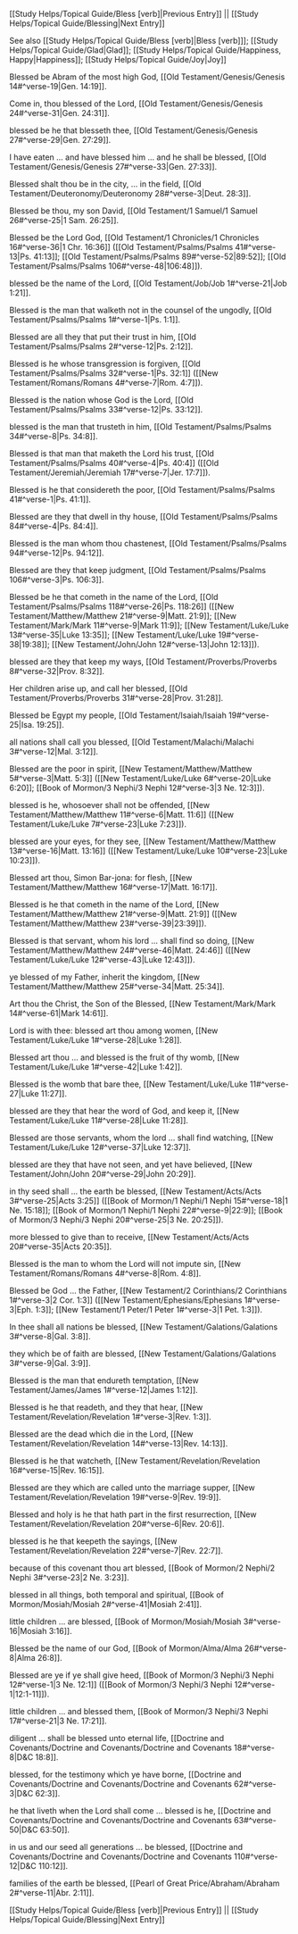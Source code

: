 [[Study Helps/Topical Guide/Bless [verb]|Previous Entry]]  ||  [[Study Helps/Topical Guide/Blessing|Next Entry]]

 See also [[Study Helps/Topical Guide/Bless [verb]|Bless [verb]]]; [[Study Helps/Topical Guide/Glad|Glad]]; [[Study Helps/Topical Guide/Happiness, Happy|Happiness]]; [[Study Helps/Topical Guide/Joy|Joy]]

 Blessed be Abram of the most high God, [[Old Testament/Genesis/Genesis 14#^verse-19|Gen. 14:19]].

 Come in, thou blessed of the Lord, [[Old Testament/Genesis/Genesis 24#^verse-31|Gen. 24:31]].

 blessed be he that blesseth thee, [[Old Testament/Genesis/Genesis 27#^verse-29|Gen. 27:29]].

 I have eaten ... and have blessed him ... and he shall be blessed, [[Old Testament/Genesis/Genesis 27#^verse-33|Gen. 27:33]].

 Blessed shalt thou be in the city, ... in the field, [[Old Testament/Deuteronomy/Deuteronomy 28#^verse-3|Deut. 28:3]].

 Blessed be thou, my son David, [[Old Testament/1 Samuel/1 Samuel 26#^verse-25|1 Sam. 26:25]].

 Blessed be the Lord God, [[Old Testament/1 Chronicles/1 Chronicles 16#^verse-36|1 Chr. 16:36]] ([[Old Testament/Psalms/Psalms 41#^verse-13|Ps. 41:13]]; [[Old Testament/Psalms/Psalms 89#^verse-52|89:52]]; [[Old Testament/Psalms/Psalms 106#^verse-48|106:48]]).

 blessed be the name of the Lord, [[Old Testament/Job/Job 1#^verse-21|Job 1:21]].

 Blessed is the man that walketh not in the counsel of the ungodly, [[Old Testament/Psalms/Psalms 1#^verse-1|Ps. 1:1]].

 Blessed are all they that put their trust in him, [[Old Testament/Psalms/Psalms 2#^verse-12|Ps. 2:12]].

 Blessed is he whose transgression is forgiven, [[Old Testament/Psalms/Psalms 32#^verse-1|Ps. 32:1]] ([[New Testament/Romans/Romans 4#^verse-7|Rom. 4:7]]).

 Blessed is the nation whose God is the Lord, [[Old Testament/Psalms/Psalms 33#^verse-12|Ps. 33:12]].

 blessed is the man that trusteth in him, [[Old Testament/Psalms/Psalms 34#^verse-8|Ps. 34:8]].

 Blessed is that man that maketh the Lord his trust, [[Old Testament/Psalms/Psalms 40#^verse-4|Ps. 40:4]] ([[Old Testament/Jeremiah/Jeremiah 17#^verse-7|Jer. 17:7]]).

 Blessed is he that considereth the poor, [[Old Testament/Psalms/Psalms 41#^verse-1|Ps. 41:1]].

 Blessed are they that dwell in thy house, [[Old Testament/Psalms/Psalms 84#^verse-4|Ps. 84:4]].

 Blessed is the man whom thou chastenest, [[Old Testament/Psalms/Psalms 94#^verse-12|Ps. 94:12]].

 Blessed are they that keep judgment, [[Old Testament/Psalms/Psalms 106#^verse-3|Ps. 106:3]].

 Blessed be he that cometh in the name of the Lord, [[Old Testament/Psalms/Psalms 118#^verse-26|Ps. 118:26]] ([[New Testament/Matthew/Matthew 21#^verse-9|Matt. 21:9]]; [[New Testament/Mark/Mark 11#^verse-9|Mark 11:9]]; [[New Testament/Luke/Luke 13#^verse-35|Luke 13:35]]; [[New Testament/Luke/Luke 19#^verse-38|19:38]]; [[New Testament/John/John 12#^verse-13|John 12:13]]).

 blessed are they that keep my ways, [[Old Testament/Proverbs/Proverbs 8#^verse-32|Prov. 8:32]].

 Her children arise up, and call her blessed, [[Old Testament/Proverbs/Proverbs 31#^verse-28|Prov. 31:28]].

 Blessed be Egypt my people, [[Old Testament/Isaiah/Isaiah 19#^verse-25|Isa. 19:25]].

 all nations shall call you blessed, [[Old Testament/Malachi/Malachi 3#^verse-12|Mal. 3:12]].

 Blessed are the poor in spirit, [[New Testament/Matthew/Matthew 5#^verse-3|Matt. 5:3]] ([[New Testament/Luke/Luke 6#^verse-20|Luke 6:20]]; [[Book of Mormon/3 Nephi/3 Nephi 12#^verse-3|3 Ne. 12:3]]).

 blessed is he, whosoever shall not be offended, [[New Testament/Matthew/Matthew 11#^verse-6|Matt. 11:6]] ([[New Testament/Luke/Luke 7#^verse-23|Luke 7:23]]).

 blessed are your eyes, for they see, [[New Testament/Matthew/Matthew 13#^verse-16|Matt. 13:16]] ([[New Testament/Luke/Luke 10#^verse-23|Luke 10:23]]).

 Blessed art thou, Simon Bar-jona: for flesh, [[New Testament/Matthew/Matthew 16#^verse-17|Matt. 16:17]].

 Blessed is he that cometh in the name of the Lord, [[New Testament/Matthew/Matthew 21#^verse-9|Matt. 21:9]] ([[New Testament/Matthew/Matthew 23#^verse-39|23:39]]).

 Blessed is that servant, whom his lord ... shall find so doing, [[New Testament/Matthew/Matthew 24#^verse-46|Matt. 24:46]] ([[New Testament/Luke/Luke 12#^verse-43|Luke 12:43]]).

 ye blessed of my Father, inherit the kingdom, [[New Testament/Matthew/Matthew 25#^verse-34|Matt. 25:34]].

 Art thou the Christ, the Son of the Blessed, [[New Testament/Mark/Mark 14#^verse-61|Mark 14:61]].

 Lord is with thee: blessed art thou among women, [[New Testament/Luke/Luke 1#^verse-28|Luke 1:28]].

 Blessed art thou ... and blessed is the fruit of thy womb, [[New Testament/Luke/Luke 1#^verse-42|Luke 1:42]].

 Blessed is the womb that bare thee, [[New Testament/Luke/Luke 11#^verse-27|Luke 11:27]].

 blessed are they that hear the word of God, and keep it, [[New Testament/Luke/Luke 11#^verse-28|Luke 11:28]].

 Blessed are those servants, whom the lord ... shall find watching, [[New Testament/Luke/Luke 12#^verse-37|Luke 12:37]].

 blessed are they that have not seen, and yet have believed, [[New Testament/John/John 20#^verse-29|John 20:29]].

 in thy seed shall ... the earth be blessed, [[New Testament/Acts/Acts 3#^verse-25|Acts 3:25]] ([[Book of Mormon/1 Nephi/1 Nephi 15#^verse-18|1 Ne. 15:18]]; [[Book of Mormon/1 Nephi/1 Nephi 22#^verse-9|22:9]]; [[Book of Mormon/3 Nephi/3 Nephi 20#^verse-25|3 Ne. 20:25]]).

 more blessed to give than to receive, [[New Testament/Acts/Acts 20#^verse-35|Acts 20:35]].

 Blessed is the man to whom the Lord will not impute sin, [[New Testament/Romans/Romans 4#^verse-8|Rom. 4:8]].

 Blessed be God ... the Father, [[New Testament/2 Corinthians/2 Corinthians 1#^verse-3|2 Cor. 1:3]] ([[New Testament/Ephesians/Ephesians 1#^verse-3|Eph. 1:3]]; [[New Testament/1 Peter/1 Peter 1#^verse-3|1 Pet. 1:3]]).

 In thee shall all nations be blessed, [[New Testament/Galations/Galations 3#^verse-8|Gal. 3:8]].

 they which be of faith are blessed, [[New Testament/Galations/Galations 3#^verse-9|Gal. 3:9]].

 Blessed is the man that endureth temptation, [[New Testament/James/James 1#^verse-12|James 1:12]].

 Blessed is he that readeth, and they that hear, [[New Testament/Revelation/Revelation 1#^verse-3|Rev. 1:3]].

 Blessed are the dead which die in the Lord, [[New Testament/Revelation/Revelation 14#^verse-13|Rev. 14:13]].

 Blessed is he that watcheth, [[New Testament/Revelation/Revelation 16#^verse-15|Rev. 16:15]].

 Blessed are they which are called unto the marriage supper, [[New Testament/Revelation/Revelation 19#^verse-9|Rev. 19:9]].

 Blessed and holy is he that hath part in the first resurrection, [[New Testament/Revelation/Revelation 20#^verse-6|Rev. 20:6]].

 blessed is he that keepeth the sayings, [[New Testament/Revelation/Revelation 22#^verse-7|Rev. 22:7]].

 because of this covenant thou art blessed, [[Book of Mormon/2 Nephi/2 Nephi 3#^verse-23|2 Ne. 3:23]].

 blessed in all things, both temporal and spiritual, [[Book of Mormon/Mosiah/Mosiah 2#^verse-41|Mosiah 2:41]].

 little children ... are blessed, [[Book of Mormon/Mosiah/Mosiah 3#^verse-16|Mosiah 3:16]].

 Blessed be the name of our God, [[Book of Mormon/Alma/Alma 26#^verse-8|Alma 26:8]].

 Blessed are ye if ye shall give heed, [[Book of Mormon/3 Nephi/3 Nephi 12#^verse-1|3 Ne. 12:1]] ([[Book of Mormon/3 Nephi/3 Nephi 12#^verse-1|12:1-11]]).

 little children ... and blessed them, [[Book of Mormon/3 Nephi/3 Nephi 17#^verse-21|3 Ne. 17:21]].

 diligent ... shall be blessed unto eternal life, [[Doctrine and Covenants/Doctrine and Covenants/Doctrine and Covenants 18#^verse-8|D&C 18:8]].

 blessed, for the testimony which ye have borne, [[Doctrine and Covenants/Doctrine and Covenants/Doctrine and Covenants 62#^verse-3|D&C 62:3]].

 he that liveth when the Lord shall come ... blessed is he, [[Doctrine and Covenants/Doctrine and Covenants/Doctrine and Covenants 63#^verse-50|D&C 63:50]].

 in us and our seed all generations ... be blessed, [[Doctrine and Covenants/Doctrine and Covenants/Doctrine and Covenants 110#^verse-12|D&C 110:12]].

 families of the earth be blessed, [[Pearl of Great Price/Abraham/Abraham 2#^verse-11|Abr. 2:11]].

[[Study Helps/Topical Guide/Bless [verb]|Previous Entry]]  ||  [[Study Helps/Topical Guide/Blessing|Next Entry]]